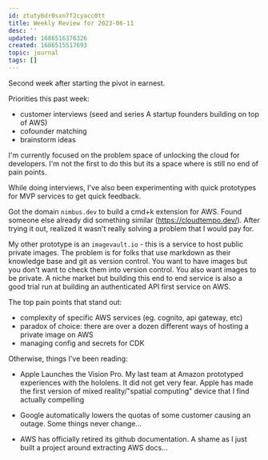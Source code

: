 ```yaml
---
id: ztuty6dr0sxn7f2cyacc0tt
title: Weekly Review for 2023-06-11
desc: ''
updated: 1686516376326
created: 1686515517693
topic: journal
tags: []
---
```


Second week after starting the pivot in earnest. 

Priorities this past week:
- customer interviews (seed and series A startup founders building on top of AWS)
- cofounder matching
- brainstorm ideas

I'm currently focused on the problem space of unlocking the cloud for developers. I'm not the first to do this but its a space where is still no end of pain points. 

While doing interviews, I've also been experimenting with quick prototypes for MVP services to get quick feedback.

Got the domain `nimbus.dev` to build a cmd+k extension for AWS. Found someone else already did something similar (https://cloudtempo.dev/). After trying it out, realized it wasn't really solving a problem that I would pay for.

My other prototype is an `imagevault.io` - this is a service to host public private images. The problem is for folks that use markdown as their knowledge base and git as version control. You want to have images but you don't want to check them into version control. You also want images to be private. A niche market but building this end to end service is also a good trial run at building an authenticated API first service on AWS.

The top pain points that stand out:
- complexity of specific AWS services (eg. cognito, api gateway, etc)
- paradox of choice: there are over a dozen different ways of hosting a private image on AWS 
- managing config and secrets for CDK

Otherwise, things I've been reading:
- Apple Launches the Vision Pro. My last team at Amazon prototyped experiences with the hololens. It did not get very fear. Apple has made the first version of mixed reality/"spatial computing" device that I find actually compelling 
<!-- > https://www.notion.so/Vision-Pro-06947aff68854b88ae10cd7c6bf07ca7?pvs=4 -->
- Google automatically lowers the quotas of some customer causing an outage. Some things never change... 
<!-- > https://www.notion.so/GCP-automatically-lowered-our-quota-caused-an-incident-and-refused-to-upgrade-Hacker-News-157e7b7aef29469e846fe59ebfae3846?pvs=4 -->
- AWS has officially retired its github documentation. A shame as I just built a project around extracting AWS docs...
<!-- https://www.notion.so/Retiring-the-AWS-Documentation-on-GitHub-Hacker-News-67c268b70b9c4476bccd9f5a20d385d4?pvs=4 -->

<!-- [[pkg.aws-doc-extractor]] -->
<!-- [[co.cloudtempo]] -->
